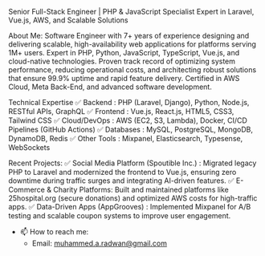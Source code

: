 Senior Full-Stack Engineer | PHP & JavaScript Specialist
Expert in Laravel, Vue.js, AWS, and Scalable Solutions

About Me:
Software Engineer with 7+ years of experience designing and delivering scalable, high-availability web applications for platforms serving 1M+ users. Expert in PHP, Python, JavaScript, TypeScript, Vue.js, and cloud-native technologies. Proven track record of optimizing system performance, reducing operational costs, and architecting robust solutions that ensure 99.9% uptime and rapid feature delivery. Certified in AWS Cloud, Meta Back-End, and advanced software development.

Technical Expertise
✅ Backend : PHP (Laravel, Django), Python, Node.js, RESTful APIs, GraphQL
✅ Frontend : Vue.js, React.js, HTML5, CSS3, Tailwind CSS
✅ Cloud/DevOps : AWS (EC2, S3, Lambda), Docker, CI/CD Pipelines (GitHub Actions)
✅ Databases : MySQL, PostgreSQL, MongoDB, DynamoDB, Redis
✅ Other Tools : Mixpanel, Elasticsearch, Typesense, WebSockets

Recent Projects:
✅ Social Media Platform (Spoutible Inc.) :
Migrated legacy PHP to Laravel and modernized the frontend to Vue.js, ensuring zero downtime during traffic surges and integrating AI-driven features.
✅ E-Commerce & Charity Platforms:
Built and maintained platforms like 25hospital.org (secure donations) and optimized AWS costs for high-traffic apps.
✅ Data-Driven Apps (AppGrooves) :
Implemented Mixpanel for A/B testing and scalable coupon systems to improve user engagement.

- 📫 How to reach me:
  - Email: muhammed.a.radwan@gmail.com

<!---
Mrdwan/Mrdwan is a ✨ special ✨ repository because its `README.md` (this file) appears on your GitHub profile.
You can click the Preview link to take a look at your changes.
--->
